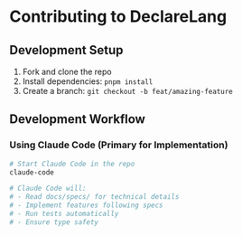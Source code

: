 # Contributing to DeclareLang

## Development Setup

1. Fork and clone the repo
2. Install dependencies: `pnpm install`
3. Create a branch: `git checkout -b feat/amazing-feature`

## Development Workflow

### Using Claude Code (Primary for Implementation)

```bash
# Start Claude Code in the repo
claude-code

# Claude Code will:
# - Read docs/specs/ for technical details
# - Implement features following specs
# - Run tests automatically
# - Ensure type safety
```
